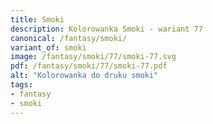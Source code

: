 ```yaml
---
title: Smoki
description: Kolorowanka Smoki - wariant 77
canonical: /fantasy/smoki/
variant_of: smoki
image: /fantasy/smoki/77/smoki-77.svg
pdf: /fantasy/smoki/77/smoki-77.pdf
alt: "Kolorowanka do druku smoki"
tags:
- fantasy
- smoki
---
```


